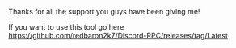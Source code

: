 Thanks for all the support you guys have been giving me!

If you want to use this tool go here https://github.com/redbaron2k7/Discord-RPC/releases/tag/Latest
